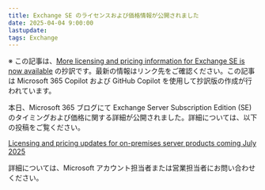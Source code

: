 ```yaml
---
title: Exchange SE のライセンスおよび価格情報が公開されました
date: 2025-04-04 9:00:00
lastupdate: 
tags: Exchange
---
```


※ この記事は、[More licensing and pricing information for Exchange SE is now available](https://techcommunity.microsoft.com/blog/exchange/more-licensing-and-pricing-information-for-exchange-se-is-now-available/4400751) の抄訳です。最新の情報はリンク先をご確認ください。この記事は Microsoft 365 Copilot および GitHub Copilot を使用して抄訳版の作成が行われています。

本日、Microsoft 365 ブログにて Exchange Server Subscription Edition (SE) のタイミングおよび価格に関する詳細が公開されました。詳細については、以下の投稿をご覧ください。

[Licensing and pricing updates for on-premises server products coming July 2025](https://techcommunity.microsoft.com/blog/microsoft_365blog/licensing-and-pricing-updates-for-on-premises-server-products-coming-july-2025/4400174)

詳細については、Microsoft アカウント担当者または営業担当者にお問い合わせください。
